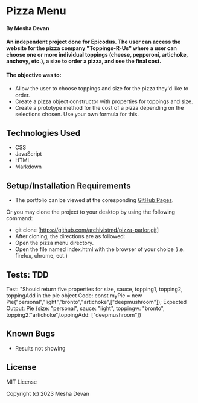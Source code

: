 # Pizza Menu

#### By **Mesha Devan**

#### An independent project done for Epicodus. The user can access the website for the pizza company "Toppings-R-Us" where a user can choose one or more individual toppings (cheese, pepperoni, artichoke, anchovy, etc.), a size to order a pizza, and see the final cost.

#### The objective was to:
* Allow the user to choose toppings and size for the pizza they'd like to order.
* Create a pizza object constructor with properties for toppings and size.
* Create a prototype method for the cost of a pizza depending on the selections chosen. Use your own formula for this.


## Technologies Used

* CSS
* JavaScript
* HTML
* Markdown

## Setup/Installation Requirements

* The portfolio can be viewed at the coresponding [GitHub Pages](https://archivistmd.github.io/pizza-parlor).

Or you may clone the project to your desktop by using the following command:

* git clone [https://github.com/archivistmd/pizza-parlor.git]
* After cloning, the directions are as followed:
* Open the pizza menu directory.
* Open the file named index.html with the browser of your choice (i.e. firefox, chrome, ect.)

## Tests: TDD
Test: "Should return five properties for size, sauce, topping1, topping2, toppingAdd in the pie object
Code: const myPie = new Pie("personal","light","bronto","artichoke",["deepmushroom"]); 
Expected Output: Pie {size: "personal", sauce: "light", toppingw: "bronto", topping2:"artichoke",toppingAdd: ["deepmushroom"]}

## Known Bugs

* Results not showing

## License

MIT License

Copyright (c) 2023 Mesha Devan